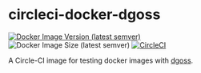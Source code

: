 # circleci-docker-dgoss

[![Docker Image Version (latest semver)](https://img.shields.io/docker/v/particleflux/circleci-docker-dgoss?sort=semver)](https://hub.docker.com/r/particleflux/circleci-docker-dgoss)
![Docker Image Size (latest semver)](https://img.shields.io/docker/image-size/particleflux/circleci-docker-dgoss?sort=semver)
[![CircleCI](https://dl.circleci.com/status-badge/img/gh/particleflux/circleci-docker-dgoss/tree/master.svg?style=shield)](https://dl.circleci.com/status-badge/redirect/gh/particleflux/circleci-docker-dgoss/tree/master)

A Circle-CI image for testing docker images with [dgoss].

[dgoss]: https://github.com/aelsabbahy/goss/tree/master/extras/dgoss
